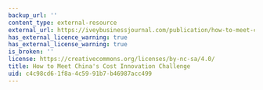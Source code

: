 ```yaml
---
backup_url: ''
content_type: external-resource
external_url: https://iveybusinessjournal.com/publication/how-to-meet-chinas-cost-innovation-challenge/
has_external_licence_warning: true
has_external_license_warning: true
is_broken: ''
license: https://creativecommons.org/licenses/by-nc-sa/4.0/
title: How to Meet China's Cost Innovation Challenge
uid: c4c98cd6-1f8a-4c59-91b7-b46987acc499
---
```


